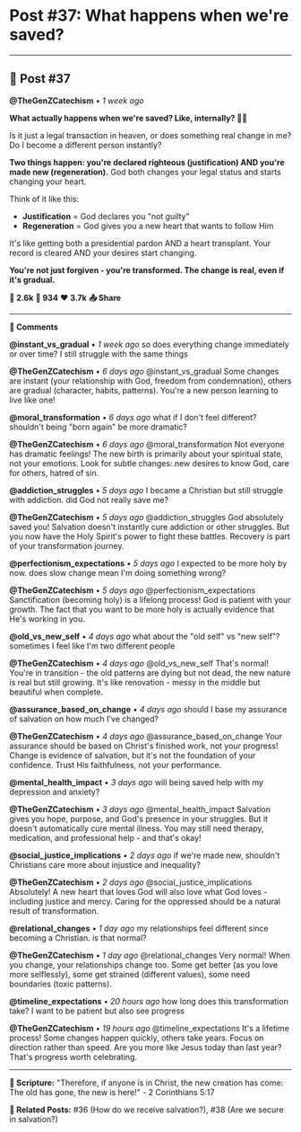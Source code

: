# Post #37: What happens when we're saved?

---

## 📱 Post #37

**@TheGenZCatechism** • *1 week ago*

**What actually happens when we're saved? Like, internally? 🔄✨**

Is it just a legal transaction in heaven, or does something real change in me? Do I become a different person instantly?

**Two things happen: you're declared righteous (justification) AND you're made new (regeneration).** God both changes your legal status and starts changing your heart.

Think of it like this:
- **Justification** = God declares you "not guilty" 
- **Regeneration** = God gives you a new heart that wants to follow Him

It's like getting both a presidential pardon AND a heart transplant. Your record is cleared AND your desires start changing.

**You're not just forgiven - you're transformed. The change is real, even if it's gradual.**

**💭 2.6k** **🔄 934** **❤️ 3.7k** **📤 Share**

---

**💬 Comments**

**@instant_vs_gradual** • *1 week ago*
so does everything change immediately or over time? I still struggle with the same things

**@TheGenZCatechism** • *6 days ago*
@instant_vs_gradual Some changes are instant (your relationship with God, freedom from condemnation), others are gradual (character, habits, patterns). You're a new person learning to live like one!

**@moral_transformation** • *6 days ago*
what if I don't feel different? shouldn't being "born again" be more dramatic?

**@TheGenZCatechism** • *6 days ago*
@moral_transformation Not everyone has dramatic feelings! The new birth is primarily about your spiritual state, not your emotions. Look for subtle changes: new desires to know God, care for others, hatred of sin.

**@addiction_struggles** • *5 days ago*
I became a Christian but still struggle with addiction. did God not really save me?

**@TheGenZCatechism** • *5 days ago*
@addiction_struggles God absolutely saved you! Salvation doesn't instantly cure addiction or other struggles. But you now have the Holy Spirit's power to fight these battles. Recovery is part of your transformation journey.

**@perfectionism_expectations** • *5 days ago*
I expected to be more holy by now. does slow change mean I'm doing something wrong?

**@TheGenZCatechism** • *5 days ago*
@perfectionism_expectations Sanctification (becoming holy) is a lifelong process! God is patient with your growth. The fact that you want to be more holy is actually evidence that He's working in you.

**@old_vs_new_self** • *4 days ago*
what about the "old self" vs "new self"? sometimes I feel like I'm two different people

**@TheGenZCatechism** • *4 days ago*
@old_vs_new_self That's normal! You're in transition - the old patterns are dying but not dead, the new nature is real but still growing. It's like renovation - messy in the middle but beautiful when complete.

**@assurance_based_on_change** • *4 days ago*
should I base my assurance of salvation on how much I've changed?

**@TheGenZCatechism** • *4 days ago*
@assurance_based_on_change Your assurance should be based on Christ's finished work, not your progress! Change is evidence of salvation, but it's not the foundation of your confidence. Trust His faithfulness, not your performance.

**@mental_health_impact** • *3 days ago*
will being saved help with my depression and anxiety?

**@TheGenZCatechism** • *3 days ago*
@mental_health_impact Salvation gives you hope, purpose, and God's presence in your struggles. But it doesn't automatically cure mental illness. You may still need therapy, medication, and professional help - and that's okay!

**@social_justice_implications** • *2 days ago*
if we're made new, shouldn't Christians care more about injustice and inequality?

**@TheGenZCatechism** • *2 days ago*
@social_justice_implications Absolutely! A new heart that loves God will also love what God loves - including justice and mercy. Caring for the oppressed should be a natural result of transformation.

**@relational_changes** • *1 day ago*
my relationships feel different since becoming a Christian. is that normal?

**@TheGenZCatechism** • *1 day ago*
@relational_changes Very normal! When you change, your relationships change too. Some get better (as you love more selflessly), some get strained (different values), some need boundaries (toxic patterns).

**@timeline_expectations** • *20 hours ago*
how long does this transformation take? I want to be patient but also see progress

**@TheGenZCatechism** • *19 hours ago*
@timeline_expectations It's a lifetime process! Some changes happen quickly, others take years. Focus on direction rather than speed. Are you more like Jesus today than last year? That's progress worth celebrating.

---

**📖 Scripture:** "Therefore, if anyone is in Christ, the new creation has come: The old has gone, the new is here!" - 2 Corinthians 5:17

**🔗 Related Posts:** #36 (How do we receive salvation?), #38 (Are we secure in salvation?) 
